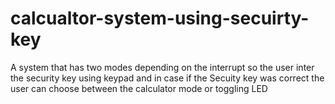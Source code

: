# calcualtor-system-using-secuirty-key
A system that has two modes depending on the interrupt so the user inter the security key using keypad and in case if the Secuity key was correct the user can choose between the calculator mode or toggling LED
